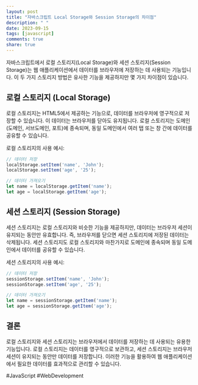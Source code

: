 ```yaml
---
layout: post
title: "자바스크립트 Local Storage와 Session Storage의 차이점"
description: " "
date: 2023-09-15
tags: [javascript]
comments: true
share: true
---
```


자바스크립트에서 로컬 스토리지(Local Storage)와 세션 스토리지(Session Storage)는 웹 애플리케이션에서 데이터를 브라우저에 저장하는 데 사용되는 기능입니다. 이 두 가지 스토리지 방법은 유사한 기능을 제공하지만 몇 가지 차이점이 있습니다.

## 로컬 스토리지 (Local Storage)

로컬 스토리지는 HTML5에서 제공하는 기능으로, 데이터를 브라우저에 영구적으로 저장할 수 있습니다. 이 데이터는 브라우저를 닫아도 유지됩니다. 로컬 스토리지는 도메인(도메인, 서브도메인, 포트)에 종속되며, 동일 도메인에서 여러 탭 또는 창 간에 데이터를 공유할 수 있습니다. 

로컬 스토리지의 사용 예시:
```javascript
// 데이터 저장
localStorage.setItem('name', 'John');
localStorage.setItem('age', '25');

// 데이터 가져오기
let name = localStorage.getItem('name');
let age = localStorage.getItem('age');
```

## 세션 스토리지 (Session Storage)

세션 스토리지는 로컬 스토리지와 비슷한 기능을 제공하지만, 데이터는 브라우저 세션이 유지되는 동안만 유효합니다. 즉, 브라우저를 닫으면 세션 스토리지에 저장된 데이터는 삭제됩니다. 세션 스토리지도 로컬 스토리지와 마찬가지로 도메인에 종속되며 동일 도메인에서 데이터를 공유할 수 있습니다.

세션 스토리지의 사용 예시:
```javascript
// 데이터 저장
sessionStorage.setItem('name', 'John');
sessionStorage.setItem('age', '25');

// 데이터 가져오기
let name = sessionStorage.getItem('name');
let age = sessionStorage.getItem('age');
```

## 결론

로컬 스토리지와 세션 스토리지는 브라우저에서 데이터를 저장하는 데 사용되는 유용한 기능입니다. 로컬 스토리지는 데이터를 영구적으로 보관하고, 세션 스토리지는 브라우저 세션이 유지되는 동안만 데이터를 저장합니다. 이러한 기능을 활용하여 웹 애플리케이션에서 필요한 데이터를 효과적으로 관리할 수 있습니다.

#JavaScript #WebDevelopment